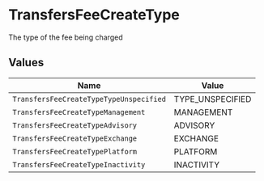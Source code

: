 # TransfersFeeCreateType

The type of the fee being charged


## Values

| Name                                    | Value                                   |
| --------------------------------------- | --------------------------------------- |
| `TransfersFeeCreateTypeTypeUnspecified` | TYPE_UNSPECIFIED                        |
| `TransfersFeeCreateTypeManagement`      | MANAGEMENT                              |
| `TransfersFeeCreateTypeAdvisory`        | ADVISORY                                |
| `TransfersFeeCreateTypeExchange`        | EXCHANGE                                |
| `TransfersFeeCreateTypePlatform`        | PLATFORM                                |
| `TransfersFeeCreateTypeInactivity`      | INACTIVITY                              |